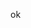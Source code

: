 ok
<!---
y4kuu/y4kuu is a ✨ special ✨ repository because its `README.md` (this file) appears on your GitHub profile.
You can click the Preview link to take a look at your changes.
--->
